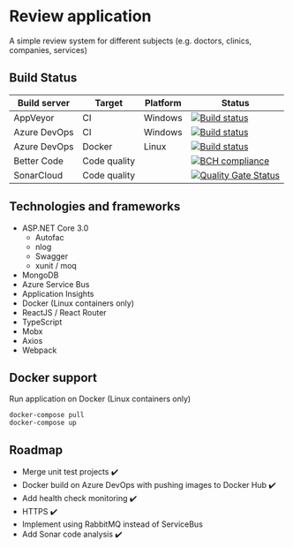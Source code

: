 # Review application
A simple review system for different subjects (e.g. doctors, clinics, companies, services)

## Build Status
| Build server | Target       | Platform    | Status      |
|--------------|--------------|-------------|-------------|
| AppVeyor     | CI           | Windows     |[![Build status](https://ci.appveyor.com/api/projects/status/84djajia77jann58?svg=true)](https://ci.appveyor.com/project/linuxchata/review-app/branch/master) |
| Azure DevOps | CI           | Windows     | [![Build status](https://linuxchata.visualstudio.com/review-app/_apis/build/status/ReviewAppLocation%20-%20CI)](https://linuxchata.visualstudio.com/review-app/_build/latest?definitionId=11)
| Azure DevOps | Docker       | Linux       | [![Build status](https://linuxchata.visualstudio.com/review-app/_apis/build/status/review-app-api-docker)](https://linuxchata.visualstudio.com/review-app/_build/latest?definitionId=10) |
| Better Code  | Code quality |             | [![BCH compliance](https://bettercodehub.com/edge/badge/linuxchata/review-app?branch=master)](https://bettercodehub.com/) |
| SonarCloud   | Code quality |             | [![Quality Gate Status](https://sonarcloud.io/api/project_badges/measure?project=review-app&metric=alert_status)](https://sonarcloud.io/dashboard?id=review-app) |

## Technologies and frameworks
* ASP.NET Core 3.0
    * Autofac
    * nlog
    * Swagger
    * xunit / moq
* MongoDB
* Azure Service Bus
* Application Insights
* Docker (Linux containers only)
* ReactJS / React Router
* TypeScript
* Mobx
* Axios
* Webpack

## Docker support
Run application on Docker (Linux containers only)
```
docker-compose pull
docker-compose up
```

## Roadmap
* Merge unit test projects :heavy_check_mark:
* Docker build on Azure DevOps with pushing images to Docker Hub :heavy_check_mark:
* Add health check monitoring :heavy_check_mark:
* HTTPS :heavy_check_mark:
* Implement using RabbitMQ instead of ServiceBus
* Add Sonar code analysis :heavy_check_mark:
